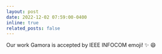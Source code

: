 ```yaml
---
layout: post
date: 2022-12-02 07:59:00-0400
inline: true
related_posts: false
---
```


Our work Gamora is accepted by IEEE INFOCOM emoji! :sparkles: :smile:
